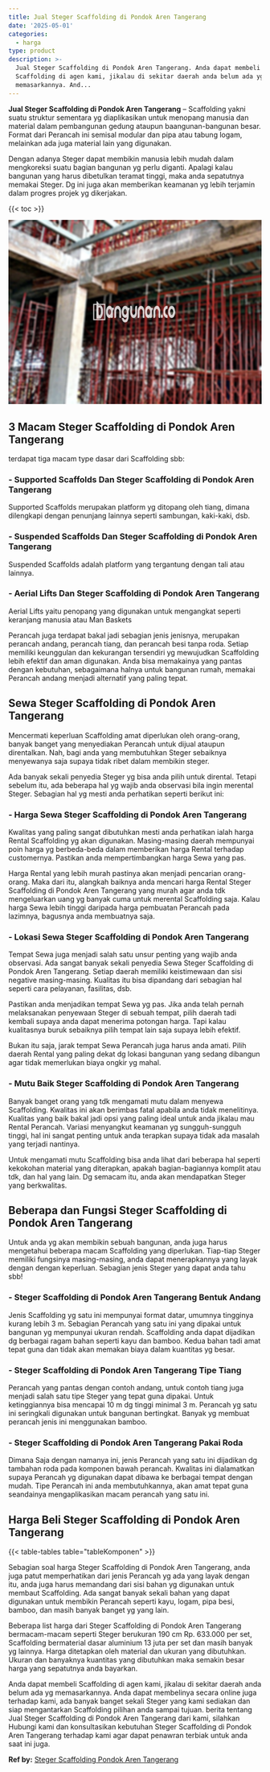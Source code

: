 ```yaml
---
title: Jual Steger Scaffolding di Pondok Aren Tangerang
date: '2025-05-01'
categories:
  - harga
type: product
description: >-
  Jual Steger Scaffolding di Pondok Aren Tangerang. Anda dapat membeli
  Scaffolding di agen kami, jikalau di sekitar daerah anda belum ada yg
  memasarkannya. And...
---
```


**Jual Steger Scaffolding di Pondok Aren Tangerang** – Scaffolding yakni suatu struktur sementara yg diaplikasikan untuk menopang manusia dan material dalam pembangunan gedung ataupun baangunan-bangunan besar. Format dari Perancah ini semisal modular dan pipa atau tabung logam, melainkan ada juga material lain yang digunakan.

Dengan adanya Steger dapat membikin manusia lebih mudah dalam mengkoreksi suatu bagian bangunan yg perlu diganti. Apalagi kalau bangunan yang harus dibetulkan teramat tinggi, maka anda sepatutnya memakai Steger. Dg ini juga akan memberikan keamanan yg lebih terjamin dalam progres projek yg dikerjakan.

{{< toc >}}

![Jual Steger Scaffolding di Pondok Aren Tangerang](/images/sewa-scaffolding-steger-17.png)

## 3 Macam Steger Scaffolding di Pondok Aren Tangerang

terdapat tiga macam type dasar dari Scaffolding sbb:

### \- Supported Scaffolds Dan Steger Scaffolding di Pondok Aren Tangerang

Supported Scaffolds merupakan platform yg ditopang oleh tiang, dimana dilengkapi dengan penunjang lainnya seperti sambungan, kaki-kaki, dsb.

### \- Suspended Scaffolds Dan Steger Scaffolding di Pondok Aren Tangerang

Suspended Scaffolds adalah platform yang tergantung dengan tali atau lainnya.

### \- Aerial Lifts Dan Steger Scaffolding di Pondok Aren Tangerang

Aerial Lifts yaitu penopang yang digunakan untuk mengangkat seperti keranjang manusia atau Man Baskets

Perancah juga terdapat bakal jadi sebagian jenis jenisnya, merupakan perancah andang, perancah tiang, dan perancah besi tanpa roda. Setiap memiliki keunggulan dan kekurangan tersendiri yg mewujudkan Scaffolding lebih efektif dan aman digunakan. Anda bisa memakainya yang pantas dengan kebutuhan, sebagaimana halnya untuk bangunan rumah, memakai Perancah andang menjadi alternatif yang paling tepat.

## Sewa Steger Scaffolding di Pondok Aren Tangerang

Mencermati keperluan Scaffolding amat diperlukan oleh orang-orang, banyak banget yang menyediakan Perancah untuk dijual ataupun direntalkan. Nah, bagi anda yang membutuhkan Steger sebaiknya menyewanya saja supaya tidak ribet dalam membikin steger.

Ada banyak sekali penyedia Steger yg bisa anda pilih untuk dirental. Tetapi sebelum itu, ada beberapa hal yg wajib anda observasi bila ingin merental Steger. Sebagian hal yg mesti anda perhatikan seperti berikut ini:

### \- Harga Sewa Steger Scaffolding di Pondok Aren Tangerang

Kwalitas yang paling sangat dibutuhkan mesti anda perhatikan ialah harga Rental Scaffolding yg akan digunakan. Masing-masing daerah mempunyai poin harga yg berbeda-beda dalam memberikan harga Rental terhadap customernya. Pastikan anda mempertimbangkan harga Sewa yang pas.

Harga Rental yang lebih murah pastinya akan menjadi pencarian orang-orang. Maka dari itu, alangkah baiknya anda mencari harga Rental Steger Scaffolding di Pondok Aren Tangerang yang murah agar anda tdk mengeluarkan uang yg banyak cuma untuk merental Scaffolding saja. Kalau harga Sewa lebih tinggi daripada harga pembuatan Perancah pada lazimnya, bagusnya anda membuatnya saja.

### \- Lokasi Sewa Steger Scaffolding di Pondok Aren Tangerang

Tempat Sewa juga menjadi salah satu unsur penting yang wajib anda observasi. Ada sangat banyak sekali penyedia Sewa Steger Scaffolding di Pondok Aren Tangerang. Setiap daerah memiliki keistimewaan dan sisi negative masing-masing. Kualitas itu bisa dipandang dari sebagian hal seperti cara pelayanan, fasilitas, dsb.

Pastikan anda menjadikan tempat Sewa yg pas. Jika anda telah pernah melaksanakan penyewaan Steger di sebuah tempat, pilih daerah tadi kembali supaya anda dapat menerima potongan harga. Tapi kalau kualitasnya buruk sebaiknya pilih tempat lain saja supaya lebih efektif.

Bukan itu saja, jarak tempat Sewa Perancah juga harus anda amati. Pilih daerah Rental yang paling dekat dg lokasi bangunan yang sedang dibangun agar tidak memerlukan biaya ongkir yg mahal.

### \- Mutu Baik Steger Scaffolding di Pondok Aren Tangerang

Banyak banget orang yang tdk mengamati mutu dalam menyewa Scaffolding. Kwalitas ini akan berimbas fatal apabila anda tidak menelitinya. Kualitas yang baik bakal jadi opsi yang paling ideal untuk anda jikalau mau Rental Perancah. Variasi menyangkut keamanan yg sungguh-sungguh tinggi, hal ini sangat penting untuk anda terapkan supaya tidak ada masalah yang terjadi nantinya.

Untuk mengamati mutu Scaffolding bisa anda lihat dari beberapa hal seperti kekokohan material yang diterapkan, apakah bagian-bagiannya komplit atau tdk, dan hal yang lain. Dg semacam itu, anda akan mendapatkan Steger yang berkwalitas.

## Beberapa dan Fungsi Steger Scaffolding di Pondok Aren Tangerang

Untuk anda yg akan membikin sebuah bangunan, anda juga harus mengetahui beberapa macam Scaffolding yang diperlukan. Tiap-tiap Steger memiliki fungsinya masing-masing, anda dapat menerapkannya yang layak dengan dengan keperluan. Sebagian jenis Steger yang dapat anda tahu sbb!

### \- Steger Scaffolding di Pondok Aren Tangerang Bentuk Andang

Jenis Scaffolding yg satu ini mempunyai format datar, umumnya tingginya kurang lebih 3 m. Sebagian Perancah yang satu ini yang dipakai untuk bangunan yg mempunyai ukuran rendah. Scaffolding anda dapat dijadikan dg berbagai ragam bahan seperti kayu dan bamboo. Kedua bahan tadi amat tepat guna dan tidak akan memakan biaya dalam kuantitas yg besar.

### \- Steger Scaffolding di Pondok Aren Tangerang Tipe Tiang

Perancah yang pantas dengan contoh andang, untuk contoh tiang juga menjadi salah satu tipe Steger yang tepat guna dipakai. Untuk ketinggiannya bisa mencapai 10 m dg tinggi minimal 3 m. Perancah yg satu ini seringkali digunakan untuk bangunan bertingkat. Banyak yg membuat perancah jenis ini menggunakan bamboo.

### \- Steger Scaffolding di Pondok Aren Tangerang Pakai Roda

Dimana Saja dengan namanya ini, jenis Perancah yang satu ini dijadikan dg tambahan roda pada komponen bawah perancah. Kwalitas ini dialamatkan supaya Perancah yg digunakan dapat dibawa ke berbagai tempat dengan mudah. Tipe Perancah ini anda membutuhkannya, akan amat tepat guna seandainya mengaplikasikan macam perancah yang satu ini.

## Harga Beli Steger Scaffolding di Pondok Aren Tangerang

{{< table-tables table="tableKomponen" >}}

Sebagian soal harga Steger Scaffolding di Pondok Aren Tangerang, anda juga patut memperhatikan dari jenis Perancah yg ada yang layak dengan itu, anda juga harus memandang dari sisi bahan yg digunakan untuk membaut Scaffolding. Ada sangat banyak sekali bahan yang dapat digunakan untuk membikin Perancah seperti kayu, logam, pipa besi, bamboo, dan masih banyak banget yg yang lain.

Beberapa list harga dari Steger Scaffolding di Pondok Aren Tangerang bermacam-macam seperti Steger berukuran 190 cm Rp. 633.000 per set, Scaffolding bermaterial dasar aluminium 13 juta per set dan masih banyak yg lainnya. Harga ditetapkan oleh material dan ukuran yang dibutuhkan. Ukuran dan banyaknya kuantitas yang dibutuhkan maka semakin besar harga yang sepatutnya anda bayarkan.

Anda dapat membeli Scaffolding di agen kami, jikalau di sekitar daerah anda belum ada yg memasarkannya. Anda dapat membelinya secara online juga terhadap kami, ada banyak banget sekali Steger yang kami sediakan dan siap mengantarkan Scaffolding pilihan anda sampai tujuan. berita tentang Jual Steger Scaffolding di Pondok Aren Tangerang dari kami, silahkan Hubungi kami dan konsultasikan kebutuhan Steger Scaffolding di Pondok Aren Tangerang terhadap kami agar dapat penawran terbiak untuk anda saat ini juga.

**Ref by:** [Steger Scaffolding Pondok Aren Tangerang](https://id.wikipedia.org/wiki/Steger)
